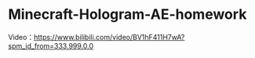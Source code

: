 # Minecraft-Hologram-AE-homework
Video：https://www.bilibili.com/video/BV1hF411H7wA?spm_id_from=333.999.0.0
